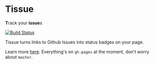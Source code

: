 Tissue
======
**T**rack your **issue**s

[![Build Status](https://secure.travis-ci.org/stenington/tissue.png?branch=gh-pages)](http://travis-ci.org/stenington/tissue)

Tissue turns links to Github Issues into status badges on your page. 

Learn more [here](http://stenington.github.com/tissue).
Everything's on `gh-pages` at the moment, don't worry about `master`.
